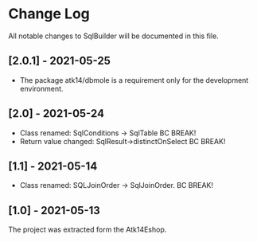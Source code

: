Change Log
==========

All notable changes to SqlBuilder will be documented in this file.

## [2.0.1] - 2021-05-25

- The package atk14/dbmole is a requirement only for the development environment.

## [2.0] - 2021-05-24

- Class renamed: SqlConditions -> SqlTable BC BREAK!
- Return value changed: SqlResult->distinctOnSelect BC BREAK!

## [1.1] - 2021-05-14

- Class renamed: SQLJoinOrder -> SqlJoinOrder. BC BREAK!

## [1.0] - 2021-05-13

The project was extracted form the Atk14Eshop.
